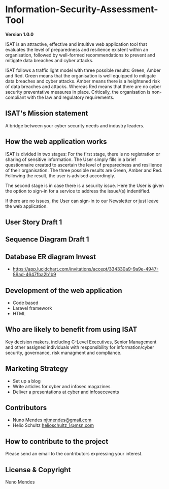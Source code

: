 # Information-Security-Assessment-Tool

**Version 1.0.0**

ISAT is an attractive, effective and intuitive web application tool that evaluates the level of preparedness and resilience existent within an organisation, followed by well-formed recommendations to  prevent and mitigate data breaches and cyber attacks.

ISAT follows a traffic light model with three possible results: Green, Amber and Red. Green means that the organisation is well equipped to mitigate data breaches and cyber attacks. Amber means there is a heightened risk of data breaches and attacks. Whereas Red means that there are no cyber security preventative measures in place. Critically, the organisation is non-compliant with the law and regulatory requirements.

## ISAT's Mission statement

A bridge between your cyber security needs and industry leaders.

## How the web application works

ISAT is divided in two stages: For the first stage, there is no registration or sharing of sensitive information. The User simply fills in a brief questionnaire created to ascertain the level of preparedness and resilience of their organisation. The three possible results are Green, Amber and Red. Following the result, the user is advised accordingly. 

The second stage is in case there is a security issue. Here the User is given the option to sign-in for a service to address the issue/(s) indentified.

If there are no issues, the User can sign-in to our Newsletter or just leave the web application.

## User Story Draft 1

## Sequence Diagram Draft 1

## Database ER diagram Invest 

- <https://app.lucidchart.com/invitations/accept/334330a9-9a9e-4947-89ad-4647fba2b1b9> 


## Development of the web application

- Code based
- Laravel framework
- HTML

## Who are likely to benefit from using ISAT

Key decision makers, including C-Level Executives, Senior Management and other assigned individuals with responsibility for information/cyber security, governance, risk managment and compliance.


## Marketing Strategy

- Set up a blog
- Write articles for cyber and infosec magazines
- Deliver a presentations at cyber and infosecevents

## Contributors

- Nuno Mendes <njtmendes@gmail.com>
- Helio Schultz <helioschultz_1@msn.com>

## How to contribute to the project

Please send an email to the contributors expressing your interest.

## License & Copyright

Nuno Mendes
